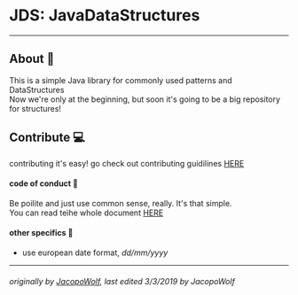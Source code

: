 # JDS: JavaDataStructures
-------
## About :page_with_curl:
This is a simple Java library for commonly used patterns and DataStructures<br>
Now we're only at the beginning, but soon it's going to be a big repository for structures!
<br>
## Contribute :computer:
contributing it's easy! 
go check out contributing guidilines [HERE](https://github.com/JacopoWolf/JavaDataStructures/blob/master/CONTRIBUTING.md)
  
#### code of conduct :cop:
Be poilite and just use common sense, really. It's that simple.<br>
You can read teìhe whole document [HERE](https://github.com/JacopoWolf/JavaDataStructures/blob/master/CODE_OF_CONDUCT.md)


#### other specifics :bookmark_tabs:
* use european date format, *dd/mm/yyyy*

-----
###### originally by [JacopoWolf](https://github.com/JacopoWolf), last edited 3/3/2019 by JacopoWolf
